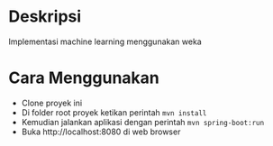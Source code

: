 # Deskripsi
Implementasi machine learning menggunakan weka

# Cara Menggunakan
- Clone proyek ini
- Di folder root proyek ketikan perintah `mvn install`
- Kemudian jalankan aplikasi dengan perintah `mvn spring-boot:run`
- Buka http://localhost:8080 di web browser